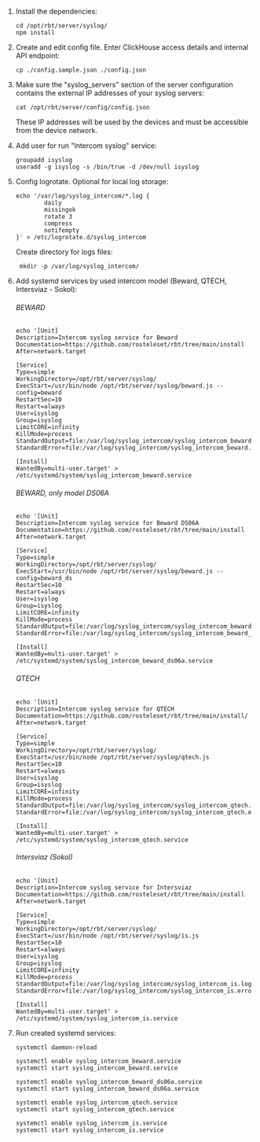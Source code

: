 1. Install the dependencies:
    ```
    cd /opt/rbt/server/syslog/
    npm install
    ```
2. Create and edit config file. Enter ClickHouse access details and internal API endpoint:
    ```
    cp ./config.sample.json ./config.json
    ```
3. Make sure the "syslog_servers" section of the server configuration
   contains the external IP addresses of your syslog servers:
    ```
    cat /opt/rbt/server/config/config.json
    ```
   These IP addresses will be used by the devices and must be accessible from the device network.
4. Add user for run "Intercom syslog" service:
    ````
    groupadd isyslog
    useradd -g isyslog -s /bin/true -d /dev/null isyslog
    ````
5. Config logrotate. Optional for local log storage:
    ````
    echo '/var/log/syslog_intercom/*.log {
            daily
            missingok
            rotate 3
            compress
            notifempty
    }' > /etc/logrotate.d/syslog_intercom
   ````
   Create directory for logs files:
   ````
    mkdir -p /var/log/syslog_intercom/
   ````

6. Add systemd services by used intercom model (Beward, QTECH, Intersviaz - Sokol):
   ###### BEWARD
    ````
    echo '[Unit]
    Description=Intercom syslog service for Beward
    Documentation=https://github.com/rosteleset/rbt/tree/main/install
    After=network.target
    
    [Service]
    Type=simple
    WorkingDirectory=/opt/rbt/server/syslog/
    ExecStart=/usr/bin/node /opt/rbt/server/syslog/beward.js --config=beward
    RestartSec=10
    Restart=always
    User=isyslog
    Group=isyslog
    LimitCORE=infinity
    KillMode=process
    StandardOutput=file:/var/log/syslog_intercom/syslog_intercom_beward.log
    StandardError=file:/var/log/syslog_intercom/syslog_intercom_beward.error.log
    
    [Install]
    WantedBy=multi-user.target' > /etc/systemd/system/syslog_intercom_beward.service
    ````

   ###### BEWARD, only model DS06A
    ````
    echo '[Unit]
    Description=Intercom syslog service for Beward DS06A
    Documentation=https://github.com/rosteleset/rbt/tree/main/install
    After=network.target
    
    [Service]
    Type=simple
    WorkingDirectory=/opt/rbt/server/syslog/
    ExecStart=/usr/bin/node /opt/rbt/server/syslog/beward.js --config=beward_ds
    RestartSec=10
    Restart=always
    User=isyslog
    Group=isyslog
    LimitCORE=infinity
    KillMode=process
    StandardOutput=file:/var/log/syslog_intercom/syslog_intercom_beward_ds06a.log
    StandardError=file:/var/log/syslog_intercom/syslog_intercom_beward_ds06a.error.log
    
    [Install]
    WantedBy=multi-user.target' > /etc/systemd/system/syslog_intercom_beward_ds06a.service
    ````

   ###### QTECH
    ````
    echo '[Unit]
    Description=Intercom syslog service for QTECH
    Documentation=https://github.com/rosteleset/rbt/tree/main/install/
    After=network.target
    
    [Service]
    Type=simple
    WorkingDirectory=/opt/rbt/server/syslog/
    ExecStart=/usr/bin/node /opt/rbt/server/syslog/qtech.js
    RestartSec=10
    Restart=always
    User=isyslog
    Group=isyslog
    LimitCORE=infinity
    KillMode=process
    StandardOutput=file:/var/log/syslog_intercom/syslog_intercom_qtech.log
    StandardError=file:/var/log/syslog_intercom/syslog_intercom_qtech.error.log
    
    [Install]
    WantedBy=multi-user.target' > /etc/systemd/system/syslog_intercom_qtech.service
    ````

   ###### Intersviaz (Sokol)
    ````
    echo '[Unit]
    Description=Intercom syslog service for Intersviaz
    Documentation=https://github.com/rosteleset/rbt/tree/main/install
    After=network.target
    
    [Service]
    Type=simple
    WorkingDirectory=/opt/rbt/server/syslog/
    ExecStart=/usr/bin/node /opt/rbt/server/syslog/is.js
    RestartSec=10
    Restart=always
    User=isyslog
    Group=isyslog
    LimitCORE=infinity
    KillMode=process
    StandardOutput=file:/var/log/syslog_intercom/syslog_intercom_is.log
    StandardError=file:/var/log/syslog_intercom/syslog_intercom_is.error.log
    
    [Install]
    WantedBy=multi-user.target' > /etc/systemd/system/syslog_intercom_is.service
    ````
7. Run created systemd services:
   ````
   systemctl daemon-reload
    
   systemctl enable syslog_intercom_beward.service
   systemctl start syslog_intercom_beward.service
   
   systemctl enable syslog_intercom_beward_ds06a.service
   systemctl start syslog_intercom_beward_ds06a.service
   
   systemctl enable syslog_intercom_qtech.service
   systemctl start syslog_intercom_qtech.service
   
   systemctl enable syslog_intercom_is.service
   systemctl start syslog_intercom_is.service
    
   ````